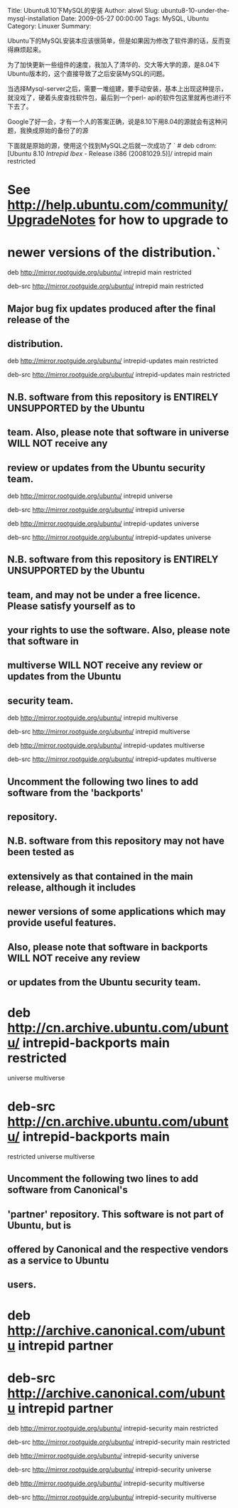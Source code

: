 Title: Ubuntu8.10下MySQL的安装
Author: alswl
Slug: ubuntu8-10-under-the-mysql-installation
Date: 2009-05-27 00:00:00
Tags: MySQL, Ubuntu
Category: Linuxer
Summary: 

Ubuntu下的MySQL安装本应该很简单，但是如果因为修改了软件源的话，反而变得麻烦起来。

为了加快更新一些组件的速度，我加入了清华的、交大等大学的源，是8.04下Ubuntu版本的，这个直接导致了之后安装MySQL的问题。

当选择Mysql-server之后，需要一堆组建，要手动安装，基本上出现这种提示，就没戏了，硬着头皮查找软件包，最后到一个perl-
api的软件包这里就再也进行不下去了。

Google了好一会，才有一个人的答案正确，说是8.10下用8.04的源就会有这种问题，我换成原始的备份了的源

下面就是原始的源，使用这个找到MySQL之后就一次成功了 ` # deb cdrom:[Ubuntu 8.10 _Intrepid Ibex_ -
Release i386 (20081029.5)]/ intrepid main restricted

# See http://help.ubuntu.com/community/UpgradeNotes for how to upgrade to

# newer versions of the distribution.`

deb http://mirror.rootguide.org/ubuntu/ intrepid main restricted

deb-src http://mirror.rootguide.org/ubuntu/ intrepid main restricted

## Major bug fix updates produced after the final release of the

## distribution.

deb http://mirror.rootguide.org/ubuntu/ intrepid-updates main restricted

deb-src http://mirror.rootguide.org/ubuntu/ intrepid-updates main restricted

## N.B. software from this repository is ENTIRELY UNSUPPORTED by the Ubuntu

## team. Also, please note that software in universe WILL NOT receive any

## review or updates from the Ubuntu security team.

deb http://mirror.rootguide.org/ubuntu/ intrepid universe

deb-src http://mirror.rootguide.org/ubuntu/ intrepid universe

deb http://mirror.rootguide.org/ubuntu/ intrepid-updates universe

deb-src http://mirror.rootguide.org/ubuntu/ intrepid-updates universe

## N.B. software from this repository is ENTIRELY UNSUPPORTED by the Ubuntu

## team, and may not be under a free licence. Please satisfy yourself as to

## your rights to use the software. Also, please note that software in

## multiverse WILL NOT receive any review or updates from the Ubuntu

## security team.

deb http://mirror.rootguide.org/ubuntu/ intrepid multiverse

deb-src http://mirror.rootguide.org/ubuntu/ intrepid multiverse

deb http://mirror.rootguide.org/ubuntu/ intrepid-updates multiverse

deb-src http://mirror.rootguide.org/ubuntu/ intrepid-updates multiverse

## Uncomment the following two lines to add software from the 'backports'

## repository.

## N.B. software from this repository may not have been tested as

## extensively as that contained in the main release, although it includes

## newer versions of some applications which may provide useful features.

## Also, please note that software in backports WILL NOT receive any review

## or updates from the Ubuntu security team.

# deb http://cn.archive.ubuntu.com/ubuntu/ intrepid-backports main restricted
universe multiverse

# deb-src http://cn.archive.ubuntu.com/ubuntu/ intrepid-backports main
restricted universe multiverse

## Uncomment the following two lines to add software from Canonical's

## 'partner' repository. This software is not part of Ubuntu, but is

## offered by Canonical and the respective vendors as a service to Ubuntu

## users.

# deb http://archive.canonical.com/ubuntu intrepid partner

# deb-src http://archive.canonical.com/ubuntu intrepid partner

deb http://mirror.rootguide.org/ubuntu/ intrepid-security main restricted

deb-src http://mirror.rootguide.org/ubuntu/ intrepid-security main restricted

deb http://mirror.rootguide.org/ubuntu/ intrepid-security universe

deb-src http://mirror.rootguide.org/ubuntu/ intrepid-security universe

deb http://mirror.rootguide.org/ubuntu/ intrepid-security multiverse

deb-src http://mirror.rootguide.org/ubuntu/ intrepid-security multiverse

